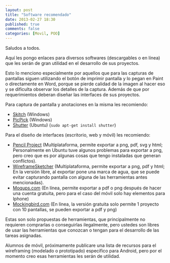 ```yaml
---
layout: post
title: "Software recomendado"
date: 2013-02-27 18:30
published: true
comments: false
categories: [Movil, POO]
---
```

Saludos a todos.

Aquí les pongo enlaces para diversos softwares (descargables o en línea) que les serán de gran utilidad en el desarrollo de sus proyectos.

Esto lo menciono especialmente por aquellos que para las capturas de pantallas siguen utilizando el botón de imprimir pantalla y lo pegan en Paint o directamente en Word, porque se pierde calidad de la imagen al hacer eso y se dificulta observar los detalles de la captura. Además de que por requerimientos deberan diseñar las interfaces de sus proyectos.

<!--more-->

Para captura de pantalla y anotaciones en la misma les recomiendo:
<ul>
	<li><a title="Skitch" href="http://evernote.com/skitch/" target="_blank">Skitch</a> (Windows)</li>
	<li><a title="PicPick" href="http://www.picpick.org/en/" target="_blank">PicPick</a> (Windows)</li>
	<li><a title="Shutter" href="http://shutter-project.org/" target="_blank">Shutter</a> (Ubuntu) (<code>sudo apt-get install shutter</code>)</li>
</ul>
Para el diseño de interfaces (escritorio, web y móvil) les recomiendo:
<ul>
	<li><a title="Pencil" href="http://pencil.evolus.vn/" target="_blank">Pencil Project</a> (Multiplataforma, permite exportar a png, pdf, svg y html; Personalmente en Ubuntu tuve algunos problemas para exportar a png, pero creo que es por algunas cosas que tengo instaladas que generan conflictos).</li>
	<li><a title="WireframeSketcher" href="http://wireframesketcher.com/" target="_blank">WireframeSketcher</a> (Multiplataforma, permite exportar a png, pdf y html; En la versión libre, al exportar pone una marca de agua, que se puede evitar capturando pantalla con alguna de las herramientas antes mencionadas).</li>
	<li><a title="Moqups" href="https://moqups.com/" target="_blank">Moqups.com</a> (En línea, permite exportar a pdf o png después de hacer una cuenta gratuita, pero para el caso del móvil solo hay elementos para Iphone)</li>
	<li><a title="Mockingbird" href="https://gomockingbird.com/" target="_blank">Mockingbird.com</a> (En línea, la versión gratuita solo permite 1 proyecto con 10 pantallas, se pueden exportar a pdf y png)</li>
</ul>
Estas son solo propuestas de herramientas, que principalmente no requieren comprarlas o conseguirlas ilegalmente, pero ustedes son libres de usar las herramientas que conozcan o tengan para el desarrollo de las tareas asignadas.

Alumnos de móvil, próximamente publicare una lista de recursos para el wireframing (modelado o prototipado) específico para Android, pero por el momento creo esas herramientas les serán de utilidad.
